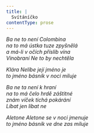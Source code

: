 ```yaml
---
title: |
  Svítáníčko
contentType: prose
---
```


_Ba ne to není Colombina  
na to má ústka tuze zpyšnělá  
a má-li v očích příslib vína  
Vinobraní Ne to by nechtěla_

  

_Klára Nelíbe její jméno je  
to jméno básník v noci miluje_

  

_Ba ne ta není k hraní  
na to má čelo hrdě záštitné  
znám víček tichá pokárání  
Líbat jen líbat ne_

  

_Aletone Aletone se v noci jmenuje  
to jméno básník ve dne zas miluje_
